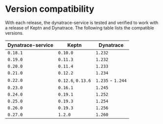 # Version compatibility

With each release, the dynatrace-service is tested and verified to work with a release of Keptn and Dynatrace. The following table lists the compatible versions.

| Dynatrace-service | Keptn | Dynatrace |
|---|---|---|
| `0.18.1` | `0.10.0` | `1.232` |
| `0.19.0` | `0.11.3` | `1.232` |
| `0.20.0` | `0.11.4` | `1.233` |
| `0.21.0` | `0.12.2` | `1.234` |
| `0.22.0` | `0.12.6`, `0.13.6` | `1.235` - `1.244` |
| `0.23.0` | `0.16.1` | `1.245` |
| `0.24.0` | `0.19.1` | `1.252` |
| `0.25.0` | `0.19.3` | `1.254` |
| `0.26.0` | `0.19.3` | `1.256` |
| `0.27.0` | `1.2.0` | `1.260` |
